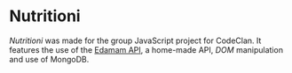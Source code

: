 # Nutritioni

*Nutritioni* was made for the group JavaScript project for CodeClan. It features the use of the [Edamam API](https://developer.edamam.com/), a home-made API, *DOM* manipulation and use of MongoDB.


